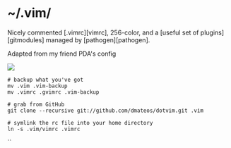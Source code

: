 ~/.vim/
==========

Nicely commented [.vimrc][vimrc], 256-color,
and a [useful set of plugins][gitmodules] managed by [pathogen][pathogen].

Adapted from my friend PDA's config

<img src="https://raw.github.com/dmateos/dotvim/master/vim.png" />

```
# backup what you've got
mv .vim .vim-backup
mv .vimrc .gvimrc .vim-backup

# grab from GitHub
git clone --recursive git://github.com/dmateos/dotvim.git .vim

# symlink the rc file into your home directory
ln -s .vim/vimrc .vimrc
```
``
